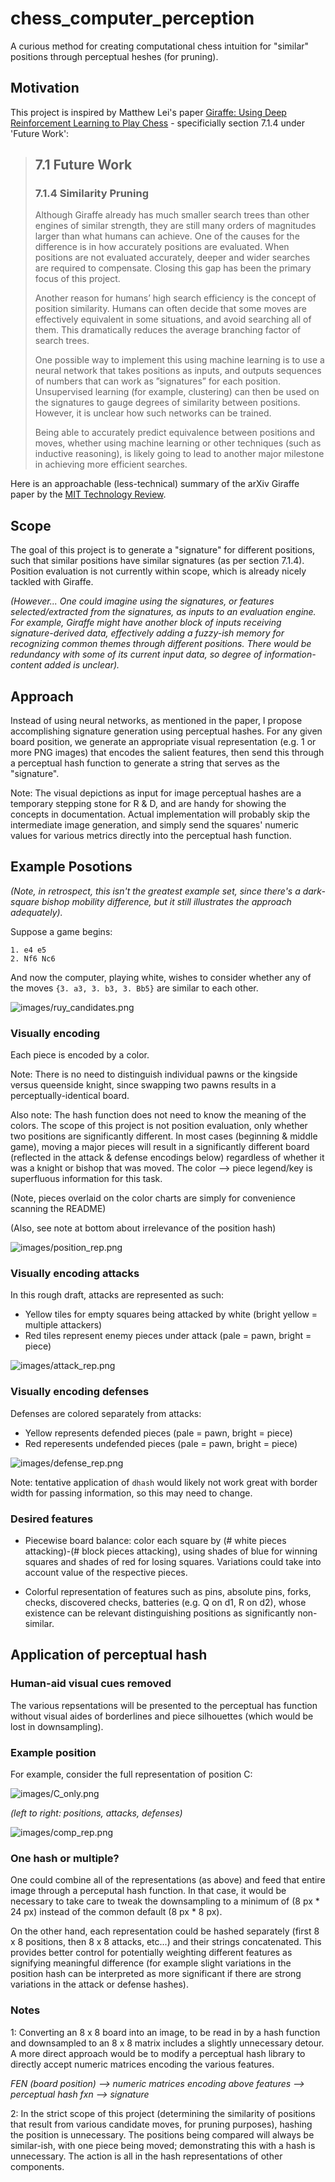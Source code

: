 # chess_computer_perception
A curious method for creating computational chess intuition for "similar" positions through perceptual heshes (for pruning).

## Motivation 

This project is inspired by Matthew Lei's paper [Giraffe: Using Deep Reinforcement Learning to Play Chess](https://arxiv.org/abs/1509.01549) - specificially section 7.1.4 under 'Future Work':

> ## 7.1 Future Work
> ### 7.1.4    Similarity Pruning
> Although  Giraffe  already  has  much  smaller  search  trees  than  other  engines  of  similar  strength, they are still many orders of magnitudes larger than what humans can achieve.  One of the causes for the difference is in how accurately positions are evaluated.  When positions are not evaluated accurately, deeper and wider searches are required to compensate.  Closing this gap has been the primary focus of this project.
>
> Another reason for humans’ high search efficiency is the concept of position similarity.  Humans can often decide that some moves are effectively equivalent in some situations, and avoid searching all of them.  This dramatically reduces the average branching factor of search trees.
>
> One possible way to implement this using machine learning is to use a neural network that takes positions  as  inputs,  and  outputs  sequences  of  numbers  that  can  work  as  ”signatures”  for  each position.  Unsupervised learning (for example,  clustering) can then be used on the signatures to gauge degrees of similarity between positions.  However,  it is unclear how such networks can be trained.
>
> Being able to accurately predict equivalence between positions and moves, whether using machine learning or other techniques (such as inductive reasoning), is likely going to lead to another major milestone in achieving more efficient searches.
>

Here is an approachable (less-technical) summary of the arXiv Giraffe paper by the [MIT Technology Review](https://www.technologyreview.com/s/541276/deep-learning-machine-teaches-itself-chess-in-72-hours-plays-at-international-master/).

## Scope

The goal of this project is to generate a "signature" for different positions, such that similar positions have similar signatures (as per section 7.1.4). Position evaluation is not currently within scope, which is already nicely tackled with Giraffe.

*(However... One could imagine using the signatures, or features selected/extracted from the signatures, as inputs to an evaluation engine. For example, Giraffe might have another block of inputs receiving signature-derived data,  effectively adding a fuzzy-ish memory for recognizing common themes through different positions. There would be redundancy with some of its current input data, so degree of information-content added is unclear).*

## Approach

Instead of using neural networks, as mentioned in the paper, I propose accomplishing signature generation using perceptual hashes. For any given board position, we generate an appropriate visual representation (e.g. 1 or more PNG images) that encodes the salient features, then send this through a perceptual hash function to generate a string that serves as the "signature".

Note: The visual depictions as input for image perceptual hashes are a temporary stepping stone for R & D, and are handy for showing the concepts in documentation. Actual implementation will probably skip the intermediate image generation, and simply send the squares' numeric values for various metrics directly into the perceptual hash function. 

## Example Posotions

*(Note, in retrospect, this isn't the greatest example set, since there's a dark-square bishop mobility difference, but it still illustrates the approach adequately).*

Suppose a game begins: 
```
1. e4 e5
2. Nf6 Nc6
```
And now the computer, playing white, wishes to consider whether any of the moves `{3. a3, 3. b3, 3. Bb5}` are similar to each other.

![images/ruy_candidates.png](images/ruy_candidates.pngx)

### Visually encoding 

Each piece is encoded by a color.

Note: There is no need to distinguish individual pawns or the kingside versus queenside knight, since swapping two pawns results in a perceptually-identical board. 

Also note: The hash function does not need to know the meaning of the colors. The scope of this project is not position evaluation, only whether two positions are significantly different. In most cases (beginning & middle game), moving a major pieces will result in a significantly different board (reflected in the attack & defense encodings below) regardless of whether it was a knight or bishop that was moved. The color --> piece legend/key is superfluous information for this task.

(Note, pieces overlaid on the color charts are simply for convenience scanning the README)

(Also, see note at bottom about irrelevance of the position hash)

![images/position_rep.png](images/position_rep.pngx)


### Visually encoding attacks

In this rough draft, attacks are represented as such:
-  Yellow tiles for empty squares being attacked by white (bright yellow = multiple attackers)
-  Red tiles represent enemy pieces under attack (pale = pawn, bright = piece)

![images/attack_rep.png](images/attack_rep.pngx)

### Visually encoding defenses

Defenses are colored separately from attacks:
-  Yellow represents defended pieces (pale = pawn, bright = piece)
-  Red reperesents undefended pieces (pale = pawn, bright = piece)

![images/defense_rep.png](images/defense_rep.pngx)

Note: tentative application of `dhash` would likely not work great with border width for passing information, so this may need to change. 

### Desired features

-  Piecewise board balance: color each square by (# white pieces attacking)-(# block pieces attacking), using shades of blue for winning squares and shades of red for losing squares. Variations could take into account value of the respective pieces. 

-  Colorful representation of features such as pins, absolute pins, forks, checks, discovered checks, batteries (e.g. Q on d1, R on d2), whose existence can be relevant distinguishing positions as significantly non-similar.

## Application of perceptual hash

### Human-aid visual cues removed
The various repsentations will be presented to the perceptual has function without visual aides of borderlines and piece silhouettes (which would be lost in downsampling).

### Example position

For example, consider the full representation of position C:

![images/C_only.png](images/C_only.png)

*(left to right: positions, attacks, defenses)*

![images/comp_rep.png](images/comp_rep.pngx)

### One hash or multiple?

One could combine all of the representations (as above) and feed that entire image through a perceputal hash function. In that case, it would be necessary to take care to tweak the downsampling to a minimum of (8 px * 24 px) instead of the common default (8 px * 8 px).

On the other hand, each representation could be hashed separately (first 8 x 8 positions, then 8 x 8 attacks, etc...) and their strings concatenated. This provides better control for potentially weighting different features as signifying meaningful difference (for example slight variations in the position hash can be interpreted as more significant if there are strong variations in the attack or defense hashes).

### Notes

1: Converting an 8 x 8 board into an image, to be read in by a hash function and downsampled to an 8 x 8 matrix includes a slightly unnecessary detour. A more direct approach would be to modify a perceptual hash library to directly accept numeric matrices encoding the various features.

*FEN (board position) --> numeric matrices encoding above features --> perceptual hash fxn --> signature*

2: In the strict scope of this project (determining the similarity of positions that result from various candidate moves, for pruning purposes), hashing the position is unnecessary. The positions being compared will always be similar-ish, with one piece being moved; demonstrating this with a hash is unnecessary. The action is all in the hash representations of other components.
